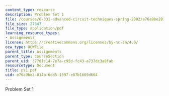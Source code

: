 ```yaml
---
content_type: resource
description: Problem Set 1
file: /courses/6-331-advanced-circuit-techniques-spring-2002/e76a9be2014b6dd51597e87b1669d604_ps1.pdf
file_size: 27347
file_type: application/pdf
learning_resource_types:
- Assignments
license: https://creativecommons.org/licenses/by-nc-sa/4.0/
ocw_type: OCWFile
parent_title: Assignments
parent_type: CourseSection
parent_uid: 3770fc14-7e7a-c95d-fc43-a737dc3a8fab
resourcetype: Document
title: ps1.pdf
uid: e76a9be2-014b-6dd5-1597-e87b1669d604
---
```

Problem Set 1